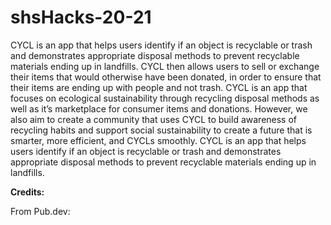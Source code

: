 # shsHacks-20-21


CYCL is an app that helps users identify if an object is recyclable or trash and demonstrates appropriate disposal methods to prevent recyclable materials ending up in landfills. CYCL then allows users to sell or exchange their items that would otherwise have been donated, in order to ensure that their items are ending up with people and not trash. CYCL is an app that focuses on ecological sustainability through recycling disposal methods as well as it’s marketplace for consumer items and donations. However, we also aim to create a community that uses CYCL to build awareness of recycling habits and support social sustainability to create a future that is smarter, more efficient, and CYCLs smoothly.
CYCL is an app that helps users identify if an object is recyclable or trash and demonstrates appropriate disposal methods to prevent recyclable materials ending up in landfills.

**Credits:**

From Pub.dev: 
  
